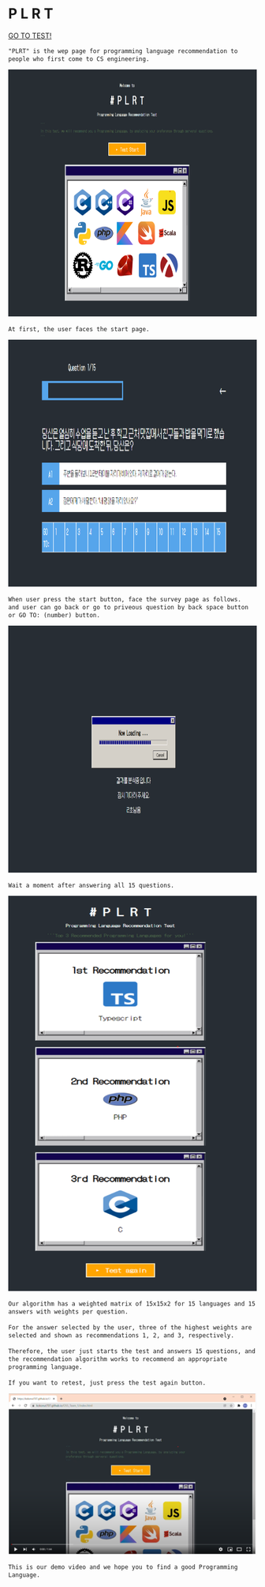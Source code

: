 # P L R T 

[GO TO TEST!](https://kokonut707.github.io/OSS_Team_1/index.html)

```
"PLRT" is the wep page for programming language recommendation to people who first come to CS engineering.
```
<img src = "./Start_page.png" width = "600" height = "500">



```
At first, the user faces the start page.
```

<img src = "./Question_page.png" width = "600" height = "500">

```
When user press the start button, face the survey page as follows.
and user can go back or go to priveous question by back space button or GO TO: (number) button.
```

<img src = "./analyze_page.png" width = "600" height = "500">

```
Wait a moment after answering all 15 questions.
```

<img src = "./result_page.png" width = "600" height = "800">

```
Our algorithm has a weighted matrix of 15x15x2 for 15 languages and 15 answers with weights per question.

For the answer selected by the user, three of the highest weights are selected and shown as recommendations 1, 2, and 3, respectively.

Therefore, the user just starts the test and answers 15 questions, and the recommendation algorithm works to recommend an appropriate programming language.

If you want to retest, just press the test again button.
```



[![IU(아이유) _ Into the I-LAND](Demo_screenshot.png)](https://youtu.be/YcKhsQUoSDw?t=0s) 

```
This is our demo video and we hope you to find a good Programming Language.
```

